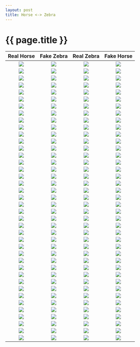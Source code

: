 ```yaml
---
layout: post
title: Horse <-> Zebra
---
```

{{ page.title }}
================

| Real Horse | Fake Zebra | Real Zebra | Fake Horse |
|:---------:|:----------:|:----------:|:----------:|
| ![]({{site.baseurl}}/images/horse-to-zebra-final/test/horse2zebra_10_50_real_A.png) | ![]({{site.baseurl}}/images/horse-to-zebra-final/test/horse2zebra_10_50_fake_B.png) | ![]({{site.baseurl}}/images/horse-to-zebra-final/test/horse2zebra_10_50_real_B.png) | ![]({{site.baseurl}}/images/horse-to-zebra-final/test/horse2zebra_10_50_fake_A.png) |
| ![]({{site.baseurl}}/images/horse-to-zebra-final/test/horse2zebra_11_50_real_A.png) | ![]({{site.baseurl}}/images/horse-to-zebra-final/test/horse2zebra_11_50_fake_B.png) | ![]({{site.baseurl}}/images/horse-to-zebra-final/test/horse2zebra_11_50_real_B.png) | ![]({{site.baseurl}}/images/horse-to-zebra-final/test/horse2zebra_11_50_fake_A.png) |
| ![]({{site.baseurl}}/images/horse-to-zebra-final/test/horse2zebra_12_50_real_A.png) | ![]({{site.baseurl}}/images/horse-to-zebra-final/test/horse2zebra_12_50_fake_B.png) | ![]({{site.baseurl}}/images/horse-to-zebra-final/test/horse2zebra_12_50_real_B.png) | ![]({{site.baseurl}}/images/horse-to-zebra-final/test/horse2zebra_12_50_fake_A.png) |
| ![]({{site.baseurl}}/images/horse-to-zebra-final/test/horse2zebra_13_50_real_A.png) | ![]({{site.baseurl}}/images/horse-to-zebra-final/test/horse2zebra_13_50_fake_B.png) | ![]({{site.baseurl}}/images/horse-to-zebra-final/test/horse2zebra_13_50_real_B.png) | ![]({{site.baseurl}}/images/horse-to-zebra-final/test/horse2zebra_13_50_fake_A.png) |
| ![]({{site.baseurl}}/images/horse-to-zebra-final/test/horse2zebra_14_50_real_A.png) | ![]({{site.baseurl}}/images/horse-to-zebra-final/test/horse2zebra_14_50_fake_B.png) | ![]({{site.baseurl}}/images/horse-to-zebra-final/test/horse2zebra_14_50_real_B.png) | ![]({{site.baseurl}}/images/horse-to-zebra-final/test/horse2zebra_14_50_fake_A.png) |
| ![]({{site.baseurl}}/images/horse-to-zebra-final/test/horse2zebra_15_50_real_A.png) | ![]({{site.baseurl}}/images/horse-to-zebra-final/test/horse2zebra_15_50_fake_B.png) | ![]({{site.baseurl}}/images/horse-to-zebra-final/test/horse2zebra_15_50_real_B.png) | ![]({{site.baseurl}}/images/horse-to-zebra-final/test/horse2zebra_15_50_fake_A.png) |
| ![]({{site.baseurl}}/images/horse-to-zebra-final/test/horse2zebra_16_50_real_A.png) | ![]({{site.baseurl}}/images/horse-to-zebra-final/test/horse2zebra_16_50_fake_B.png) | ![]({{site.baseurl}}/images/horse-to-zebra-final/test/horse2zebra_16_50_real_B.png) | ![]({{site.baseurl}}/images/horse-to-zebra-final/test/horse2zebra_16_50_fake_A.png) |
| ![]({{site.baseurl}}/images/horse-to-zebra-final/test/horse2zebra_17_50_real_A.png) | ![]({{site.baseurl}}/images/horse-to-zebra-final/test/horse2zebra_17_50_fake_B.png) | ![]({{site.baseurl}}/images/horse-to-zebra-final/test/horse2zebra_17_50_real_B.png) | ![]({{site.baseurl}}/images/horse-to-zebra-final/test/horse2zebra_17_50_fake_A.png) |
| ![]({{site.baseurl}}/images/horse-to-zebra-final/test/horse2zebra_18_50_real_A.png) | ![]({{site.baseurl}}/images/horse-to-zebra-final/test/horse2zebra_18_50_fake_B.png) | ![]({{site.baseurl}}/images/horse-to-zebra-final/test/horse2zebra_18_50_real_B.png) | ![]({{site.baseurl}}/images/horse-to-zebra-final/test/horse2zebra_18_50_fake_A.png) |
| ![]({{site.baseurl}}/images/horse-to-zebra-final/test/horse2zebra_19_50_real_A.png) | ![]({{site.baseurl}}/images/horse-to-zebra-final/test/horse2zebra_19_50_fake_B.png) | ![]({{site.baseurl}}/images/horse-to-zebra-final/test/horse2zebra_19_50_real_B.png) | ![]({{site.baseurl}}/images/horse-to-zebra-final/test/horse2zebra_19_50_fake_A.png) |
| ![]({{site.baseurl}}/images/horse-to-zebra-final/test/horse2zebra_60_50_real_A.png) | ![]({{site.baseurl}}/images/horse-to-zebra-final/test/horse2zebra_60_50_fake_B.png) | ![]({{site.baseurl}}/images/horse-to-zebra-final/test/horse2zebra_60_50_real_B.png) | ![]({{site.baseurl}}/images/horse-to-zebra-final/test/horse2zebra_60_50_fake_A.png) |
| ![]({{site.baseurl}}/images/horse-to-zebra-final/test/horse2zebra_61_50_real_A.png) | ![]({{site.baseurl}}/images/horse-to-zebra-final/test/horse2zebra_61_50_fake_B.png) | ![]({{site.baseurl}}/images/horse-to-zebra-final/test/horse2zebra_61_50_real_B.png) | ![]({{site.baseurl}}/images/horse-to-zebra-final/test/horse2zebra_61_50_fake_A.png) |
| ![]({{site.baseurl}}/images/horse-to-zebra-final/test/horse2zebra_62_50_real_A.png) | ![]({{site.baseurl}}/images/horse-to-zebra-final/test/horse2zebra_62_50_fake_B.png) | ![]({{site.baseurl}}/images/horse-to-zebra-final/test/horse2zebra_62_50_real_B.png) | ![]({{site.baseurl}}/images/horse-to-zebra-final/test/horse2zebra_62_50_fake_A.png) |
| ![]({{site.baseurl}}/images/horse-to-zebra-final/test/horse2zebra_63_50_real_A.png) | ![]({{site.baseurl}}/images/horse-to-zebra-final/test/horse2zebra_63_50_fake_B.png) | ![]({{site.baseurl}}/images/horse-to-zebra-final/test/horse2zebra_63_50_real_B.png) | ![]({{site.baseurl}}/images/horse-to-zebra-final/test/horse2zebra_63_50_fake_A.png) |
| ![]({{site.baseurl}}/images/horse-to-zebra-final/test/horse2zebra_64_50_real_A.png) | ![]({{site.baseurl}}/images/horse-to-zebra-final/test/horse2zebra_64_50_fake_B.png) | ![]({{site.baseurl}}/images/horse-to-zebra-final/test/horse2zebra_64_50_real_B.png) | ![]({{site.baseurl}}/images/horse-to-zebra-final/test/horse2zebra_64_50_fake_A.png) |
| ![]({{site.baseurl}}/images/horse-to-zebra-final/test/horse2zebra_65_50_real_A.png) | ![]({{site.baseurl}}/images/horse-to-zebra-final/test/horse2zebra_65_50_fake_B.png) | ![]({{site.baseurl}}/images/horse-to-zebra-final/test/horse2zebra_65_50_real_B.png) | ![]({{site.baseurl}}/images/horse-to-zebra-final/test/horse2zebra_65_50_fake_A.png) |
| ![]({{site.baseurl}}/images/horse-to-zebra-final/test/horse2zebra_66_50_real_A.png) | ![]({{site.baseurl}}/images/horse-to-zebra-final/test/horse2zebra_66_50_fake_B.png) | ![]({{site.baseurl}}/images/horse-to-zebra-final/test/horse2zebra_66_50_real_B.png) | ![]({{site.baseurl}}/images/horse-to-zebra-final/test/horse2zebra_66_50_fake_A.png) |
| ![]({{site.baseurl}}/images/horse-to-zebra-final/test/horse2zebra_67_50_real_A.png) | ![]({{site.baseurl}}/images/horse-to-zebra-final/test/horse2zebra_67_50_fake_B.png) | ![]({{site.baseurl}}/images/horse-to-zebra-final/test/horse2zebra_67_50_real_B.png) | ![]({{site.baseurl}}/images/horse-to-zebra-final/test/horse2zebra_67_50_fake_A.png) |
| ![]({{site.baseurl}}/images/horse-to-zebra-final/test/horse2zebra_68_50_real_A.png) | ![]({{site.baseurl}}/images/horse-to-zebra-final/test/horse2zebra_68_50_fake_B.png) | ![]({{site.baseurl}}/images/horse-to-zebra-final/test/horse2zebra_68_50_real_B.png) | ![]({{site.baseurl}}/images/horse-to-zebra-final/test/horse2zebra_68_50_fake_A.png) |
| ![]({{site.baseurl}}/images/horse-to-zebra-final/test/horse2zebra_69_50_real_A.png) | ![]({{site.baseurl}}/images/horse-to-zebra-final/test/horse2zebra_69_50_fake_B.png) | ![]({{site.baseurl}}/images/horse-to-zebra-final/test/horse2zebra_69_50_real_B.png) | ![]({{site.baseurl}}/images/horse-to-zebra-final/test/horse2zebra_69_50_fake_A.png) |
| ![]({{site.baseurl}}/images/horse-to-zebra-final/test/horse2zebra_80_50_real_A.png) | ![]({{site.baseurl}}/images/horse-to-zebra-final/test/horse2zebra_80_50_fake_B.png) | ![]({{site.baseurl}}/images/horse-to-zebra-final/test/horse2zebra_80_50_real_B.png) | ![]({{site.baseurl}}/images/horse-to-zebra-final/test/horse2zebra_80_50_fake_A.png) |
| ![]({{site.baseurl}}/images/horse-to-zebra-final/test/horse2zebra_81_50_real_A.png) | ![]({{site.baseurl}}/images/horse-to-zebra-final/test/horse2zebra_81_50_fake_B.png) | ![]({{site.baseurl}}/images/horse-to-zebra-final/test/horse2zebra_81_50_real_B.png) | ![]({{site.baseurl}}/images/horse-to-zebra-final/test/horse2zebra_81_50_fake_A.png) |
| ![]({{site.baseurl}}/images/horse-to-zebra-final/test/horse2zebra_82_50_real_A.png) | ![]({{site.baseurl}}/images/horse-to-zebra-final/test/horse2zebra_82_50_fake_B.png) | ![]({{site.baseurl}}/images/horse-to-zebra-final/test/horse2zebra_82_50_real_B.png) | ![]({{site.baseurl}}/images/horse-to-zebra-final/test/horse2zebra_82_50_fake_A.png) |
| ![]({{site.baseurl}}/images/horse-to-zebra-final/test/horse2zebra_83_50_real_A.png) | ![]({{site.baseurl}}/images/horse-to-zebra-final/test/horse2zebra_83_50_fake_B.png) | ![]({{site.baseurl}}/images/horse-to-zebra-final/test/horse2zebra_83_50_real_B.png) | ![]({{site.baseurl}}/images/horse-to-zebra-final/test/horse2zebra_83_50_fake_A.png) |
| ![]({{site.baseurl}}/images/horse-to-zebra-final/test/horse2zebra_84_50_real_A.png) | ![]({{site.baseurl}}/images/horse-to-zebra-final/test/horse2zebra_84_50_fake_B.png) | ![]({{site.baseurl}}/images/horse-to-zebra-final/test/horse2zebra_84_50_real_B.png) | ![]({{site.baseurl}}/images/horse-to-zebra-final/test/horse2zebra_84_50_fake_A.png) |
| ![]({{site.baseurl}}/images/horse-to-zebra-final/test/horse2zebra_85_50_real_A.png) | ![]({{site.baseurl}}/images/horse-to-zebra-final/test/horse2zebra_85_50_fake_B.png) | ![]({{site.baseurl}}/images/horse-to-zebra-final/test/horse2zebra_85_50_real_B.png) | ![]({{site.baseurl}}/images/horse-to-zebra-final/test/horse2zebra_85_50_fake_A.png) |
| ![]({{site.baseurl}}/images/horse-to-zebra-final/test/horse2zebra_86_50_real_A.png) | ![]({{site.baseurl}}/images/horse-to-zebra-final/test/horse2zebra_86_50_fake_B.png) | ![]({{site.baseurl}}/images/horse-to-zebra-final/test/horse2zebra_86_50_real_B.png) | ![]({{site.baseurl}}/images/horse-to-zebra-final/test/horse2zebra_86_50_fake_A.png) |
| ![]({{site.baseurl}}/images/horse-to-zebra-final/test/horse2zebra_87_50_real_A.png) | ![]({{site.baseurl}}/images/horse-to-zebra-final/test/horse2zebra_87_50_fake_B.png) | ![]({{site.baseurl}}/images/horse-to-zebra-final/test/horse2zebra_87_50_real_B.png) | ![]({{site.baseurl}}/images/horse-to-zebra-final/test/horse2zebra_87_50_fake_A.png) |
| ![]({{site.baseurl}}/images/horse-to-zebra-final/test/horse2zebra_88_50_real_A.png) | ![]({{site.baseurl}}/images/horse-to-zebra-final/test/horse2zebra_88_50_fake_B.png) | ![]({{site.baseurl}}/images/horse-to-zebra-final/test/horse2zebra_88_50_real_B.png) | ![]({{site.baseurl}}/images/horse-to-zebra-final/test/horse2zebra_88_50_fake_A.png) |
| ![]({{site.baseurl}}/images/horse-to-zebra-final/test/horse2zebra_89_50_real_A.png) | ![]({{site.baseurl}}/images/horse-to-zebra-final/test/horse2zebra_89_50_fake_B.png) | ![]({{site.baseurl}}/images/horse-to-zebra-final/test/horse2zebra_89_50_real_B.png) | ![]({{site.baseurl}}/images/horse-to-zebra-final/test/horse2zebra_89_50_fake_A.png) |
| ![]({{site.baseurl}}/images/horse-to-zebra-final/test/horse2zebra_100_50_real_A.png) | ![]({{site.baseurl}}/images/horse-to-zebra-final/test/horse2zebra_100_50_fake_B.png) | ![]({{site.baseurl}}/images/horse-to-zebra-final/test/horse2zebra_100_50_real_B.png) | ![]({{site.baseurl}}/images/horse-to-zebra-final/test/horse2zebra_100_50_fake_A.png) |
| ![]({{site.baseurl}}/images/horse-to-zebra-final/test/horse2zebra_101_50_real_A.png) | ![]({{site.baseurl}}/images/horse-to-zebra-final/test/horse2zebra_101_50_fake_B.png) | ![]({{site.baseurl}}/images/horse-to-zebra-final/test/horse2zebra_101_50_real_B.png) | ![]({{site.baseurl}}/images/horse-to-zebra-final/test/horse2zebra_101_50_fake_A.png) |
| ![]({{site.baseurl}}/images/horse-to-zebra-final/test/horse2zebra_102_50_real_A.png) | ![]({{site.baseurl}}/images/horse-to-zebra-final/test/horse2zebra_102_50_fake_B.png) | ![]({{site.baseurl}}/images/horse-to-zebra-final/test/horse2zebra_102_50_real_B.png) | ![]({{site.baseurl}}/images/horse-to-zebra-final/test/horse2zebra_102_50_fake_A.png) |
| ![]({{site.baseurl}}/images/horse-to-zebra-final/test/horse2zebra_103_50_real_A.png) | ![]({{site.baseurl}}/images/horse-to-zebra-final/test/horse2zebra_103_50_fake_B.png) | ![]({{site.baseurl}}/images/horse-to-zebra-final/test/horse2zebra_103_50_real_B.png) | ![]({{site.baseurl}}/images/horse-to-zebra-final/test/horse2zebra_103_50_fake_A.png) |
| ![]({{site.baseurl}}/images/horse-to-zebra-final/test/horse2zebra_104_50_real_A.png) | ![]({{site.baseurl}}/images/horse-to-zebra-final/test/horse2zebra_104_50_fake_B.png) | ![]({{site.baseurl}}/images/horse-to-zebra-final/test/horse2zebra_104_50_real_B.png) | ![]({{site.baseurl}}/images/horse-to-zebra-final/test/horse2zebra_104_50_fake_A.png) |
| ![]({{site.baseurl}}/images/horse-to-zebra-final/test/horse2zebra_105_50_real_A.png) | ![]({{site.baseurl}}/images/horse-to-zebra-final/test/horse2zebra_105_50_fake_B.png) | ![]({{site.baseurl}}/images/horse-to-zebra-final/test/horse2zebra_105_50_real_B.png) | ![]({{site.baseurl}}/images/horse-to-zebra-final/test/horse2zebra_105_50_fake_A.png) |
| ![]({{site.baseurl}}/images/horse-to-zebra-final/test/horse2zebra_106_50_real_A.png) | ![]({{site.baseurl}}/images/horse-to-zebra-final/test/horse2zebra_106_50_fake_B.png) | ![]({{site.baseurl}}/images/horse-to-zebra-final/test/horse2zebra_106_50_real_B.png) | ![]({{site.baseurl}}/images/horse-to-zebra-final/test/horse2zebra_106_50_fake_A.png) |
| ![]({{site.baseurl}}/images/horse-to-zebra-final/test/horse2zebra_107_50_real_A.png) | ![]({{site.baseurl}}/images/horse-to-zebra-final/test/horse2zebra_107_50_fake_B.png) | ![]({{site.baseurl}}/images/horse-to-zebra-final/test/horse2zebra_107_50_real_B.png) | ![]({{site.baseurl}}/images/horse-to-zebra-final/test/horse2zebra_107_50_fake_A.png) |
| ![]({{site.baseurl}}/images/horse-to-zebra-final/test/horse2zebra_108_50_real_A.png) | ![]({{site.baseurl}}/images/horse-to-zebra-final/test/horse2zebra_108_50_fake_B.png) | ![]({{site.baseurl}}/images/horse-to-zebra-final/test/horse2zebra_108_50_real_B.png) | ![]({{site.baseurl}}/images/horse-to-zebra-final/test/horse2zebra_108_50_fake_A.png) |
| ![]({{site.baseurl}}/images/horse-to-zebra-final/test/horse2zebra_109_50_real_A.png) | ![]({{site.baseurl}}/images/horse-to-zebra-final/test/horse2zebra_109_50_fake_B.png) | ![]({{site.baseurl}}/images/horse-to-zebra-final/test/horse2zebra_109_50_real_B.png) | ![]({{site.baseurl}}/images/horse-to-zebra-final/test/horse2zebra_109_50_fake_A.png) |
